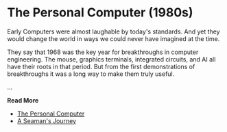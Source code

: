 # The Personal Computer (1980s)

Early Computers were almost laughable by today's standards.  And yet they would
change the world in ways we could never have imagined at the time.

They say that 1968 was the key year for breakthroughs in computer engineering.
The mouse, graphics terminals, integrated circuits, and AI all have their roots
in that period. But from the first demonstrations of breakthroughs it was a long
way to make them truly useful.

...

**Read More**

* [The Personal Computer](https://seamansguide.com/book/journey/PersonalComputer.md)
* [A Seaman's Journey](https://seamansguide.com/book/journey)

